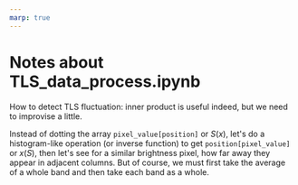 ```yaml
---
marp: true
---
```


# Notes about TLS_data_process.ipynb

How to detect TLS fluctuation: inner product is useful indeed, but we need to improvise a little.

Instead of dotting the array `pixel_value[position]` or $S(x)$, let's do a histogram-like operation (or inverse function) to get `position[pixel_value]` or $x(S)$, then let's see for a similar brightness pixel, how far away they appear in adjacent columns. But of course, we must first take the average of a whole band and then take each band as a whole.